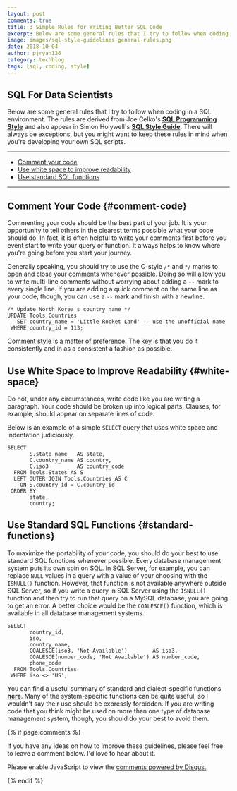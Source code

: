 ```yaml
---
layout: post
comments: true
title: 3 Simple Rules for Writing Better SQL Code
excerpt: Below are some general rules that I try to follow when coding in a SQL environment. There will always be exceptions, but you might want to keep these in mind when you're developing your own SQL scripts.
image: images/sql-style-guidelines-general-rules.png
date: 2018-10-04
author: pjryan126
category: techblog
tags: [sql, coding, style]
---
```


## SQL For Data Scientists

Below are some general rules that I try to follow when coding in a SQL 
environment. The rules are derived from Joe Celko's **[SQL Programming Style](https://www.amazon.com/Celkos-Programming-Kaufmann-Management-Systems/dp/0120887975/ref=sr\_1\_1?ie=UTF8&qid=1516645111&sr=8-1&keywords=Joe+Celko+SQL+Programming+Style)** 
and also appear in Simon Holywell's 
**[SQL Style Guide](http://www.sqlstyle.guide/)**. There will always be 
exceptions, but you might want to keep these rules in mind when you're 
developing your own SQL scripts.

----

* [Comment your code](#comment-code)
* [Use white space to improve readability](#white-space) 
* [Use standard SQL functions](#standard-functions)

----

## Comment Your Code {#comment-code}

Commenting your code should be the best part of your job. It is your 
opportunity to tell others in the clearest terms possible what your code should 
do. In fact, it is often helpful to write your comments first before you event 
start to write your query or function. It always helps to know where you're 
going before you start your journey.  

Generally speaking, you should try to use the C-style `/*` and `*/` marks to 
open and close your comments whenever possible. Doing so will allow you to write 
multi-line comments without worrying about adding a `--` mark to every single 
line. If you are adding a quick comment on the same line as your code, though, 
you can use a `--` mark and finish with a newline.

```
/* Update North Korea's country name */
UPDATE Tools.Countries
   SET country_name = 'Little Rocket Land' -- use the unofficial name
 WHERE country_id = 113;
```

Comment style is a matter of preference. The key is that you do it consistently 
and in as a consistent a fashion as possible.
   
## Use White Space to Improve Readability {#white-space}

Do not, under any circumstances, write code like you are writing a paragraph. 
Your code should be broken up into logical parts. Clauses, for example, should 
appear on separate lines of code.

Below is an example of a simple `SELECT` query that uses white space and 
indentation judiciously.

```
SELECT
       S.state_name   AS state,
       C.country_name AS country,
       C.iso3         AS country_code
  FROM Tools.States AS S
  LEFT OUTER JOIN Tools.Countries AS C
    ON S.country_id = C.country_id
 ORDER BY
       state,
       country;
```

## Use Standard SQL Functions {#standard-functions}

To maximize the portability of your code, you should do your best to use 
standard SQL functions whenever possible. Every database management system puts 
its own spin on SQL. In SQL Server, for example, you can replace `NULL` values 
in a query with a value of your choosing with the `ISNULL()` function. However, 
that function is not available anywhere outside SQL Server, so if you write a 
query in SQL Server using the `ISNULL()` function and then try to run that 
query on a MySQL database, you are going to get an error. A better choice would 
be the `COALESCE()` function, which is available in all database management 
systems. 

```
SELECT
       country_id,
       iso,
       country_name,
       COALESCE(iso3, 'Not Available')        AS iso3,
       COALESCE(number_code, 'Not Available') AS number_code,
       phone_code
  FROM Tools.Countries
 WHERE iso <> 'US';
```

You can find a useful summary of standard and dialect-specific functions 
**[here](https://en.wikibooks.org/wiki/SQL_Dialects_Reference)**. Many of the 
system-specific functions can be quite useful, so I wouldn't say their use 
should be expressly forbidden. If you are writing code that you think might be 
used on more than one type of database management system, though, you should do 
your best to avoid them. 

{% if page.comments %}

If you have any ideas on how to improve these guidelines, please feel free to leave a comment below. I'd love to hear about it.

<div id="disqus_thread"></div>
<script>

/**
*  RECOMMENDED CONFIGURATION VARIABLES: EDIT AND UNCOMMENT THE SECTION BELOW TO INSERT DYNAMIC VALUES FROM YOUR PLATFORM OR CMS.
*  LEARN WHY DEFINING THESE VARIABLES IS IMPORTANT: https://disqus.com/admin/universalcode/#configuration-variables*/
/*
var disqus_config = function () {
this.page.url = PAGE_URL;  // Replace PAGE_URL with your page's canonical URL variable
this.page.identifier = PAGE_IDENTIFIER; // Replace PAGE_IDENTIFIER with your page's unique identifier variable
};
*/
(function() { // DON'T EDIT BELOW THIS LINE
var d = document, s = d.createElement('script');
s.src = 'https://https-pjryan126-github-io.disqus.com/embed.js';
s.setAttribute('data-timestamp', +new Date());
(d.head || d.body).appendChild(s);
})();
</script>
<noscript>Please enable JavaScript to view the <a href="https://disqus.com/?ref_noscript">comments powered by Disqus.</a></noscript>
                            
{% endif %}







